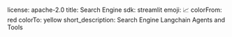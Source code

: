license: apache-2.0
title: Search Engine
sdk: streamlit
emoji: 📈
colorFrom: red
colorTo: yellow
short_description: Search Engine Langchain Agents and Tools
